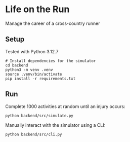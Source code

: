 # Life on the Run

Manage the career of a cross-country runner

## Setup

Tested with Python 3.12.7

```
# Install dependencies for the simulator
cd backend
python3 -m venv .venv
source .venv/bin/activate
pip install -r requirements.txt
```

## Run

Complete 1000 activities at random until an injury occurs:

`python backend/src/simulate.py`

Manually interact with the simulator using a CLI:

`python backend/src/cli.py`